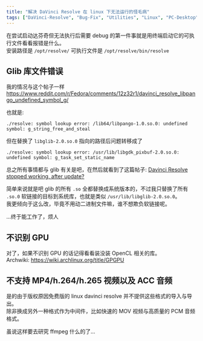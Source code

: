 ```yaml
---
title: "解决 DaVinci Resolve 在 linux 下无法运行的怪毛病"
tags: ["DaVinci-Resolve", "Bug-Fix", "Utilities", "Linux", "PC-Desktop"]
---
```


在尝试启动达芬奇但无法执行后需要 debug 的第一件事就是用终端启动它的可执行文件看看报错是什么。\
安装路径是 `/opt/resolve/` 可执行文件是 `/opt/resolve/bin/resolve`

## Glib 库文件错误

我的情况与这个帖子一样 <https://www.reddit.com/r/Fedora/comments/12z32r1/davinci_resolve_libpango_undefined_symbol_g/>

也就是:

```text
./resolve: symbol lookup error: /lib64/libpango-1.0.so.0: undefined symbol: g_string_free_and_steal
```

但在替换了 `libglib-2.0.so.0` 指向的路径后问题转移成了

```text
./resolve: symbol lookup error: /usr/lib/libgdk_pixbuf-2.0.so.0: undefined symbol: g_task_set_static_name
```

总之所有事情都与 glib 有关是吧，在然后就看到了这篇帖子: [Davinci Resolve stopped working, after update?](https://discuss.getsol.us/d/9386-davinci-resolve-stopped-working-after-update)

简单来说就是吧 glib 的所有 `.so` 全都替换成系统版本的，不过我只替换了所有 `.so.0` 软链接的目标到系统库，也就是类似 `/usr/lib/libglib-2.0.so.0`。\
我更倾向于这么改，毕竟不用动二进制文件嘛，谁不想欺负软链接呢。

...终于能工作了，烦人

## 不识别 GPU

对了，如果不识别 GPU 的话记得看看装没装 OpenCL 相关的库。\
Archwiki: <https://wiki.archlinux.org/title/GPGPU>

## 不支持 MP4/h.264/h.265 视频以及 ACC 音频

是的由于版权原因免费版的 linux davinci resolve 并不提供这些格式的导入与导出。\
除非换成另外一种格式作为中间件，比如快速的 MOV 视频与高质量的 PCM 音频格式。

虽说这样要去研究 ffmpeg 什么的了...
